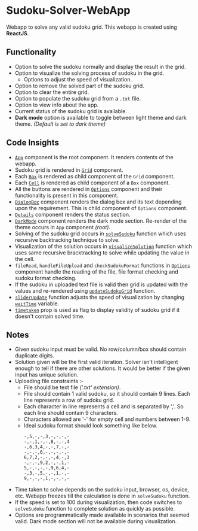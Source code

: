 # Sudoku-Solver-WebApp

Webapp to solve any valid sudoku grid. This webapp is created using **ReactJS**.

## Functionality
- Option to solve the sudoku normally and display the result in the grid.
- Option to visualize the solving process of sudoku in the grid.
  - Options to adjust the speed of visualization.
- Option to remove the solved part of the sudoku grid.
- Option to clear the entire grid.
- Option to populate the sudoku grid from a `.txt` file.
- Option to view info about the app.
- Current status of the sudoku grid is available.
- **Dark mode** option is available to toggle between light theme and dark theme. *(Default is set to dark theme)*

## Code Insights
- [`App`](src/containers/App.js) component is the root component. It renders contents of the webapp.
- Sudoku grid is rendered in [`Grid`](src/components/Grid/Grid.js) component.
- Each [`Box`](src/components/Box/Box.js) is rendered as child component of the `Grid` component.
- Each [`Cell`](src/components/Cell/Cell.js) is rendered as child component of a `Box` component.
- All the buttons are rendered in [`Options`](src/components/Options/Options.js) component and their functionality is present in this component.
- [`DialogBox`](src/components/DialogBox/DialogBox.js) component renders the dialog box and its text depending upon the requirement. This is child component of `Options` component.
- [`Details`](src/components/Details/Details.js) component renders the status section.
- [`DarkMode`](src/components/DarkMode/DarkMode.js) component renders the dark mode section. Re-render of the theme occurs in `App` component *(root)*.
- Solving of the sudoku grid occurs in [`solveSudoku`](src/containers/App.js#L102) function which uses recursive backtracking technique to solve.
- Visualization of the solution occurs in [`visualizeSolution`](src/containers/App.js#L166) function which uses same recursive bracktracking to solve while updating the value in the cell.
- `fileRead`, `handleFileUpload` and `checkSudokuFormat` functions in [`Options`](src/components/Options/Options.js) component handle the reading of the file, file format checking and sudoku format checking.
- If the sudoku in uploaded text file is valid then grid is updated with the values and re-rendered using [`updateSudokuGrid`](src/containers/App.js#L285) function.
- [`sliderUpdate`](src/components/Options/Options.js#L25) function adjusts the speed of visualization by changing [`waitTime`](src/containers/App.js#L163) variable.
- [`timetaken`](src/components/Details/Details.js) prop is used as flag to display validity of sudoku grid if it doesn't contain solved time.

## Notes
- Given sudoku input must be valid. No row/column/box should contain duplicate digits.
- Solution given will be the first valid iteration. Solver isn't intelligent enough to tell if there are other solutions. It would be better if the given input has unique solution.
- Uploading file constraints :-
  - File should be text file *('.txt' extension)*.
  - File should contain 1 valid sudoku, so it should contain 9 lines. Each line represents a row of sudoku grid.
  - Each character in line represents a cell and is separated by ','. So each line should contain 9 characters.
  - Characters allowed are '-' for empty cell and numbers between 1-9.
  - Ideal sudoku format should look something like below.
    ```
    -,5,-,-,3,-,-,-,-
    -,-,1,-,-,8,-,-,4
    -,6,3,4,-,-,7,-,-
    -,-,-,6,-,-,-,-,-
    6,7,2,-,-,-,4,-,3
    -,-,-,9,2,-,-,1,-
    5,-,-,-,-,9,6,4,-
    -,3,-,5,-,-,1,-,-
    9,-,-,-,1,-,-,-,-
    ```
- Time taken to solve depends on the sudoku input, browser, os, device, etc. Webapp freezes till the calculation is done in `solveSudoku` function.
- If the speed is set to 100 during visualization, then code switches to `solveSudoku` function to complete solution as quickly as possible.
- Options are programmatically made available in scenarios that seemed valid. Dark mode section will not be available during visualization.
